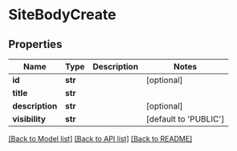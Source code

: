 # SiteBodyCreate

## Properties
Name | Type | Description | Notes
------------ | ------------- | ------------- | -------------
**id** | **str** |  | [optional] 
**title** | **str** |  | 
**description** | **str** |  | [optional] 
**visibility** | **str** |  | [default to 'PUBLIC']

[[Back to Model list]](../README.md#documentation-for-models) [[Back to API list]](../README.md#documentation-for-api-endpoints) [[Back to README]](../README.md)


